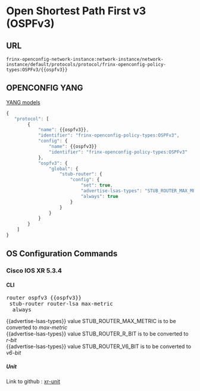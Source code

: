 # Open Shortest Path First v3 (OSPFv3)

## URL

```
frinx-openconfig-network-instance:network-instance/network-instance/default/protocols/protocol/frinx-openconfig-policy-types:OSPFv3/{{ospfv3}}
```

## OPENCONFIG YANG

[YANG models](https://github.com/FRINXio/openconfig/tree/master/ospf/src/main/yang)

```javascript
{
   "protocol": [
        {
            "name": {{ospfv3}},
            "identifier": "frinx-openconfig-policy-types:OSPFv3",
            "config": {
                "name": {{ospfv3}}
                "identifier": "frinx-openconfig-policy-types:OSPFv3"
            },
            "ospfv3": {
                "global": {
                    "stub-router": {
                        "config": {
                            "set": true,
                            "advertise-lsas-types": "STUB_ROUTER_MAX_METRIC",
                            "always": true
                        }
                    }
                }
            }
        }
    ]
}
```

## OS Configuration Commands

### Cisco IOS XR 5.3.4

#### CLI

<pre>
router ospfv3 {{ospfv3}}
 stub-router router-lsa max-metric
  always
</pre>

{{advertise-lsas-types}} value STUB_ROUTER_MAX_METRIC is to be converted to *max-metric*  
{{advertise-lsas-types}} value STUB_ROUTER_R_BIT is to be converted to *r-bit*  
{{advertise-lsas-types}} value STUB_ROUTER_V6_BIT is to be converted to *v6-bit*  

##### Unit

Link to github : [xr-unit](https://github.com/FRINXio/cli-units/tree/master/ios-xr/ospf)


